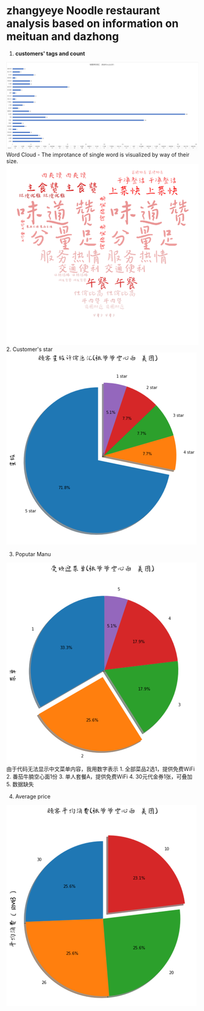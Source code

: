 # zhangyeye Noodle restaurant analysis based on information on meituan and dazhong
1. **customers' tags and count**
<img width="928" src="https://github.com/YiranJing/WebSpider-NLP-foodAnalysis/blob/master/plot/tag_count_zhangyeye.png">
Word Cloud - The improtance of single word is visualized by way of their size.
<img width="600" src="https://github.com/YiranJing/WebSpider-NLP-foodAnalysis/blob/master/plot/wordCloud_tag_zhangyeye.png">
2. Customer's star
<img width="500" src="https://github.com/YiranJing/WebSpider-NLP-foodAnalysis/blob/master/plot/zhangyeye_star.png">

3. Poputar Manu
<img width="500" src="https://github.com/YiranJing/WebSpider-NLP-foodAnalysis/blob/master/plot/zhangyeye_manu.png">
由于代码无法显示中文菜单内容，我用数字表示
1. 全部菜品2选1，提供免费WiFi
2. 番茄牛腩空心面1份   
3. 单人套餐A，提供免费WiFi
4. 30元代金券1张，可叠加
5. 数据缺失

4. Average price
<img width="500" src="https://github.com/YiranJing/WebSpider-NLP-foodAnalysis/blob/master/plot/zhangyeye_avgPrice.png">

